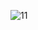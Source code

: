![11](https://user-images.githubusercontent.com/102171363/215103084-e895014b-638f-4aae-aee2-f7b639582e72.png)

